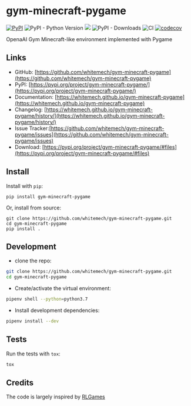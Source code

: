 # gym-minecraft-pygame

[![PyPI](https://img.shields.io/pypi/v/gym-minecraft-pygame)](https://pypi.org/project/gym-minecraft-pygame/)
![PyPI - Python Version](https://img.shields.io/pypi/pyversions/gym-minecraft-pygame)
[![](https://img.shields.io/pypi/l/gym-minecraft-pygame)](https://github.com/whitemech/gym-minecraft-pygame/blob/master/LICENSE)
![PyPI - Downloads](https://img.shields.io/pypi/dm/gym-minecraft-pygame)
![CI](https://github.com/whitemech/gym-minecraft-pygame/workflows/CI/badge.svg)
[![codecov](https://codecov.io/gh/whitemech/gym-minecraft-pygame/branch/master/graph/badge.svg)](https://codecov.io/gh/whitemech/gym-minecraft-pygame)


OpenaAI Gym Minecraft-like environment implemented with Pygame

## Links

- GitHub: [https://github.com/whitemech/gym-minecraft-pygame](https://github.com/whitemech/gym-minecraft-pygame)
- PyPI: [https://pypi.org/project/gym-minecraft-pygame/](https://pypi.org/project/gym-minecraft-pygame/)
- Documentation: [https://whitemech.github.io/gym-minecraft-pygame](https://whitemech.github.io/gym-minecraft-pygame)
- Changelog: [https://whitemech.github.io/gym-minecraft-pygame/history/](https://whitemech.github.io/gym-minecraft-pygame/history/)
- Issue Tracker:[https://github.com/whitemech/gym-minecraft-pygame/issues](https://github.com/whitemech/gym-minecraft-pygame/issues)
- Download: [https://pypi.org/project/gym-minecraft-pygame/#files](https://pypi.org/project/gym-minecraft-pygame/#files)


## Install

Install with `pip`:

    pip install gym-minecraft-pygame
    
Or, install from source:

    git clone https://github.com/whitemech/gym-minecraft-pygame.git
    cd gym-minecraft-pygame
    pip install .

## Development

- clone the repo:
```bash
git clone https://github.com/whitemech/gym-minecraft-pygame.git
cd gym-minecraft-pygame
```
    
- Create/activate the virtual environment:
```bash
pipenv shell --python=python3.7
```

- Install development dependencies:
```bash
pipenv install --dev
```
    
## Tests

Run the tests with `tox`:
```bash
tox
```

## Credits

The code is largely inspired by [RLGames](https://github.com/iocchi/RLGames.git)
